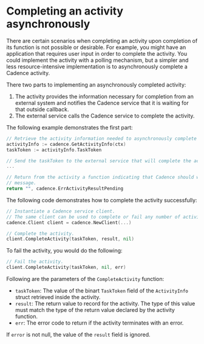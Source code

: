 # Completing an activity asynchronously

There are certain scenarios when completing an activity upon completion of its function is not possible
or desirable. For example, you might have an application that requires user input in order to complete
the activity. You could implement the activity with a polling mechanism, but a simpler and less
resource-intensive implementation is to asynchronously complete a Cadence activity.

There two parts to implementing an asynchronously completed activity:

1. The activity provides the information necessary for completion from an external system and notifies
the Cadence service that it is waiting for that outside callback.
2. The external service calls the Cadence service to complete the activity.

The following example demonstrates the first part:

```go
// Retrieve the activity information needed to asynchronously complete the activity.
activityInfo := cadence.GetActivityInfo(ctx)
taskToken := activityInfo.TaskToken

// Send the taskToken to the external service that will complete the activity.
...

// Return from the activity a function indicating that Cadence should wait for an async completion
// message.
return "", cadence.ErrActivityResultPending
```

The following code demonstrates how to complete the activity successfully:

```go
// Instantiate a Cadence service client.
// The same client can be used to complete or fail any number of activities.
cadence.Client client = cadence.NewClient(...)

// Complete the activity.
client.CompleteActivity(taskToken, result, nil)
```

To fail the activity, you would do the following:

```go
// Fail the activity.
client.CompleteActivity(taskToken, nil, err)
```

Following are the parameters of the `CompleteActivity` function:

* `taskToken`: The value of the binart `TaskToken` field of the `ActivityInfo` struct retrieved inside
the activity.
* `result`: The return value to record for the activity. The type of this value must match the type
of the return value declared by the activity function.
* `err`: The error code to return if the activity terminates with an error.

If `error` is not null, the value of the `result` field is ignored.


